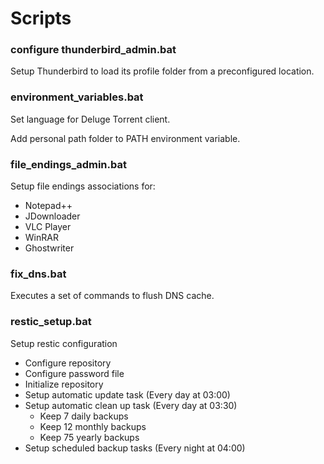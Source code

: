 # Scripts

### configure thunderbird_admin.bat

Setup Thunderbird to load its profile folder from a preconfigured location.

### environment_variables.bat

Set language for Deluge Torrent client.

Add personal path folder to PATH environment variable.

### file_endings_admin.bat

Setup file endings associations for:

- Notepad++
- JDownloader
- VLC Player
- WinRAR
- Ghostwriter

### fix_dns.bat

Executes a set of commands to flush DNS cache.

### restic_setup.bat

Setup restic configuration

- Configure repository
- Configure password file
- Initialize repository
- Setup automatic update task (Every day at 03:00)
- Setup automatic clean up task (Every day at 03:30)
  - Keep 7 daily backups
  - Keep 12 monthly backups
  - Keep 75 yearly backups
- Setup scheduled backup tasks (Every night at 04:00)
